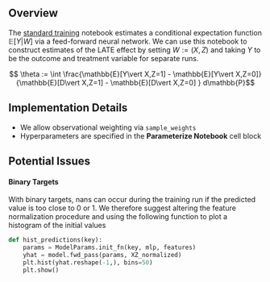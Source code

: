 ## Overview
The [standard training](https://github.com/pharringtonp19/rfp/blob/main/notebooks-scripts/standard_training.ipynb) notebook estimates a conditional expectation function $\mathbb{E}[Y \vert W]$ via a feed-forward neural network. We can use this notebook to construct estimates of the LATE effect by setting $W := (X, Z)$ and taking $Y$ to be the outcome and treatment variable for separate runs.

$$ \theta := \int \frac{\mathbb{E}[Y\vert X,Z=1] - \mathbb{E}[Y\vert X,Z=0]}{\mathbb{E}[D\vert X,Z=1] - \mathbb{E}[D\vert X,Z=0] } d\mathbb{P}$$

## **Implementation Details**

- We allow observational weighting via `sample_weights`
- Hyperparameters are specified in the **Parameterize Notebook** cell block


## Potential Issues

#### Binary Targets
With binary targets, nans can occur during the training run if the predicted value is too close to 0 or 1. We therefore suggest altering the feature normalization procedure and using the following function to plot a histogram of the initial values 

```python
def hist_predictions(key):
    params = ModelParams.init_fn(key, mlp, features)
    yhat = model.fwd_pass(params, XZ_normalized)
    plt.hist(yhat.reshape(-1,), bins=50)
    plt.show()
```
